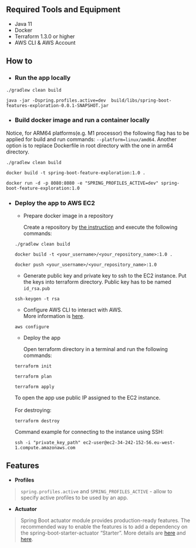 ## Required Tools and Equipment
* Java 11
* Docker
* Terraform 1.3.0 or higher
* AWS CLI & AWS Account

## How to

* ### Run the app locally

```shell
./gradlew clean build
```
```shell
java -jar -Dspring.profiles.active=dev  build/libs/spring-boot-features-exploration-0.0.1-SNAPSHOT.jar
```

* ### Build docker image and run a container locally

Notice, for ARM64 platforms(e.g. M1 processor) the following flag 
has to be applied for build and run commands: `--platform=linux/amd64`.
Another option is to replace Dockerfile in root directory with the one in arm64 directory.

```shell
./gradlew clean build
```
```shell
docker build -t spring-boot-feature-exploration:1.0 .
```
```shell
docker run -d -p 8080:8080 -e "SPRING_PROFILES_ACTIVE=dev" spring-boot-feature-exploration:1.0
```

* ### Deploy the app to AWS EC2

    * Prepare docker image in a repository
    
       Create a repository by [the instruction](https://docs.docker.com/docker-hub/#step-2-create-your-first-repository)
       and execute the following commands:
    ```shell
    ./gradlew clean build
    ```
    ```shell
    docker build -t <your_username>/<your_repository_name>:1.0 .
    ```
    ```shell
    docker push <your_username>/<your_repository_name>:1.0
    ```

    * Generate public key and private key to ssh to the EC2 instance.
       Put the keys into terraform directory. Public key has to be named `id_rsa.pub`
    ```shell
    ssh-keygen -t rsa
    ```

    * Configure AWS CLI to interact with AWS.<br>
      More information is [here](https://docs.aws.amazon.com/cli/latest/userguide/cli-configure-quickstart.html).
    ```shell
    aws configure
    ```

    * Deploy the app

       Open terraform directory in a terminal and run the following commands:
    ```shell
    terraform init
    ```
    ```shell
    terraform plan
    ```
    ```shell
    terraform apply
    ```
    To open the app use public IP assigned to the EC2 instance.<br><br>
    For destroying:
    ```shell
    terraform destroy
    ```
    Command example for connecting to the instance using SSH:
    ```shell
    ssh -i "private_key_path" ec2-user@ec2-34-242-152-56.eu-west-1.compute.amazonaws.com
    ```

## Features

* **Profiles**

>`spring.profiles.active` and `SPRING_PROFILES_ACTIVE` - allow to specify active profiles to be used by an app.

* **Actuator**

> Spring Boot actuator module provides production-ready features. 
> The recommended way to enable the features is to add 
> a dependency on the spring-boot-starter-actuator “Starter”. 
> More details are [here](https://docs.spring.io/spring-boot/docs/current/actuator-api/htmlsingle/) 
> and [here](https://docs.spring.io/spring-boot/docs/current/reference/htmlsingle/#actuator).

